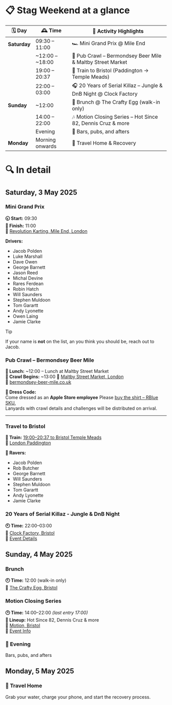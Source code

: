 # 📋 Stag Weekend at a glance

| 🗓️ Day       | 🕰️ Time            | 🧭 Activity Highlights                                                                 |
|--------------|--------------------|----------------------------------------------------------------------------------------|
| **Saturday** | 09:30 – 11:00      | 🏎️ Mini Grand Prix @ Mile End                                                         |
|              | ~12:00 – ~18:00    | 🍻 Pub Crawl – Bermondsey Beer Mile & Maltby Street Market                            |
|              | 19:00 – 20:37      | 🚅 Train to Bristol (Paddington → Temple Meads)                                        |
|              | 22:00 – 03:00      | 🎧 20 Years of Serial Killaz – Jungle & DnB Night @ Clock Factory                      |
| **Sunday**   | ~12:00             | 🍳 Brunch @ The Crafty Egg (walk-in only)                                              |
|              | 14:00 – 22:00      | 🎶 Motion Closing Series – Hot Since 82, Dennis Cruz & more                            |
|              | Evening            | 🍺 Bars, pubs, and afters                                                              |
| **Monday**   | Morning onwards    | 🧳 Travel Home & Recovery                                                              |

# 🔍 In detail
## **Saturday, 3 May 2025**
### Mini Grand Prix
**🕤 Start:** 09:30  
**🏁 Finish:** 11:00  
📍 [Revolution Karting, Mile End, London](https://maps.app.goo.gl/pYpFeCEStzoNvMiGA)

**Drivers:**
- Jacob Polden
- Luke Marshall
- Dave Owen
- George Barnett
- Jason Reed
- Michal Devine
- Rares Ferdean
- Robin Hatch
- Will Saunders
- Stephen Muldoon
- Tom Garartt
- Andy Lyonette
- Owen Laing
- Jamie Clarke

> [!TIP]
> If your name is **not** on the list, an you think you should be, reach out to Jacob.

### Pub Crawl – Bermondsey Beer Mile
**🥪 Lunch:** ~12:00 – Lunch at Maltby Street Market  
**🍺 Crawl Begins:** ~13:00
📍 [Maltby Street Market, London](https://maps.app.goo.gl/AhHtJEC2yCUb1PmL9)  
🔗 [bermondsey-beer-mile.co.uk](https://www.bermondsey-beer-mile.co.uk/)

**🍏 Dress Code:**  
Come dressed as an **Apple Store employee** 
Please [buy the shirt – RBlue SKU.](https://www.ebay.co.uk/itm/293806895568)  
Lanyards with crawl details and challenges will be distributed on arrival.

---

### Travel to Bristol
**🚅 Train:** [19:00–20:37 to Bristol Temple Meads](https://www.nationalrail.co.uk/journey-planner/?type=single&origin=PAD&destination=BRI&leavingType=departing&leavingDate=030525&leavingHour=19&leavingMin=00&adults=1&extraTime=0#O)  
📍 [London Paddington](https://maps.app.goo.gl/EK95NmvDNfYJB3a18)  


**🕺 Ravers:**
- Jacob Polden
- Rob Butcher
- George Barnett
- Will Saunders
- Stephen Muldoon
- Tom Garartt
- Andy Lyonette
- Jamie Clarke

### 20 Years of Serial Killaz - Jungle & DnB Night
**🕙 Time:** 22:00–03:00  
📍 [Clock Factory, Bristol](https://maps.google.com/?q=Clock+Factory,+Bristol)  
🔗 [Event Details](https://www.clockfactorybristol.com/event/20-years-of-serial-killaz-3-hour-set-bristol/)


## **Sunday, 4 May 2025**
### Brunch

**🕙 Time:** 12:00 (walk-in only)  
📍 [The Crafty Egg, Bristol](https://maps.google.com/?q=The+Crafty+Egg,+Bristol)


### Motion Closing Series

**🕑 Time:** 14:00–22:00 _(last entry 17:00)_  
**🎵 Lineup:** Hot Since 82, Dennis Cruz & more  
📍 [Motion, Bristol](https://maps.google.com/?q=Motion,+Bristol)  
🔗 [Event Info](https://maps.app.goo.gl/uirFgiWZiD1aSjPS6)


### 🍻 Evening

Bars, pubs, and afters


## **Monday, 5 May 2025**

### 🧳 Travel Home

Grab your water, charge your phone, and start the recovery process.

